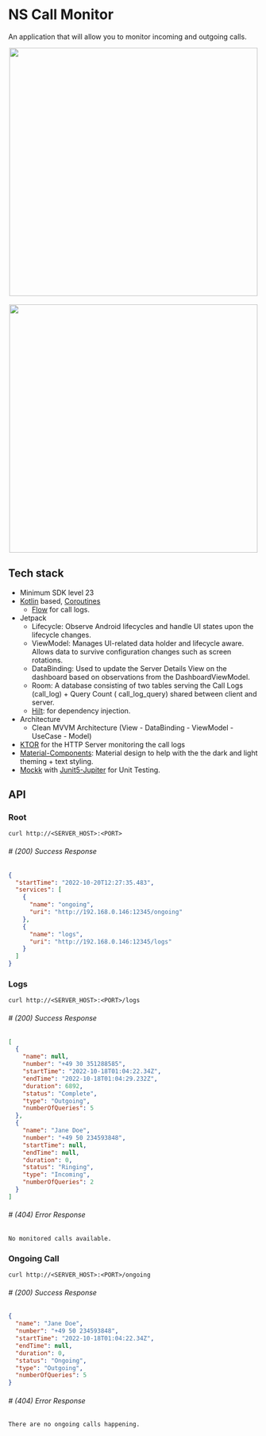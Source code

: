 # NS Call Monitor

An application that will allow you to monitor incoming and outgoing calls.

<p align="center">
<img src="https://user-images.githubusercontent.com/57259490/196995443-57966090-0541-4dca-99ef-e0b40568b214.gif" height="500"/>
&nbsp; &nbsp; &nbsp; &nbsp;
<img src="https://user-images.githubusercontent.com/57259490/196995461-37d37b51-9950-463e-bdb1-924e80f9dde1.gif" height="500"/>
</p>

## Tech stack

- Minimum SDK level 23
- [Kotlin](https://kotlinlang.org/)
  based, [Coroutines](https://github.com/Kotlin/kotlinx.coroutines)
    + [Flow](https://kotlin.github.io/kotlinx.coroutines/kotlinx-coroutines-core/kotlinx.coroutines.flow/)
      for call logs.
- Jetpack
    - Lifecycle: Observe Android lifecycles and handle UI states upon the lifecycle changes.
    - ViewModel: Manages UI-related data holder and lifecycle aware. Allows data to survive
      configuration changes such as screen rotations.
    - DataBinding: Used to update the Server Details View on the dashboard based on observations
      from the DashboardViewModel.
    - Room: A database consisting of two tables serving the Call Logs (call_log) + Query Count (
      call_log_query) shared between client and server.
    - [Hilt](https://dagger.dev/hilt/): for dependency injection.
- Architecture
    - Clean MVVM Architecture (View - DataBinding - ViewModel - UseCase - Model)
- [KTOR](https://ktor.io/) for the HTTP Server monitoring the call logs
- [Material-Components](https://github.com/material-components/material-components-android):
  Material design to help with the the dark and light theming + text styling.
- [Mockk](https://mockk.io/)
  with [Junit5-Jupiter](https://junit.org/junit5/docs/current/user-guide/) for Unit Testing.
  
## API

### Root

`curl http://<SERVER_HOST>:<PORT>`

###### # (200) Success Response

```json
{
  "startTime": "2022-10-20T12:27:35.483",
  "services": [
    {
      "name": "ongoing",
      "uri": "http://192.168.0.146:12345/ongoing"
    },
    {
      "name": "logs",
      "uri": "http://192.168.0.146:12345/logs"
    }
  ]
}          
```

### Logs

`curl http://<SERVER_HOST>:<PORT>/logs`

###### # (200) Success Response

```json
[
  {
    "name": null,
    "number": "+49 30 351288585",
    "startTime": "2022-10-18T01:04:22.34Z",
    "endTime": "2022-10-18T01:04:29.232Z",
    "duration": 6892,
    "status": "Complete",
    "type": "Outgoing",
    "numberOfQueries": 5
  },
  {
    "name": "Jane Doe",
    "number": "+49 50 234593848",
    "startTime": null,
    "endTime": null,
    "duration": 0,
    "status": "Ringing",
    "type": "Incoming",
    "numberOfQueries": 2
  }
]
```

###### # (404) Error Response

```
No monitored calls available.
```

### Ongoing Call

`curl http://<SERVER_HOST>:<PORT>/ongoing`

###### # (200) Success Response

```json
{
  "name": "Jane Doe",
  "number": "+49 50 234593848",
  "startTime": "2022-10-18T01:04:22.34Z",
  "endTime": null,
  "duration": 0,
  "status": "Ongoing",
  "type": "Outgoing",
  "numberOfQueries": 5
}
```

###### # (404) Error Response

```
There are no ongoing calls happening.
```
